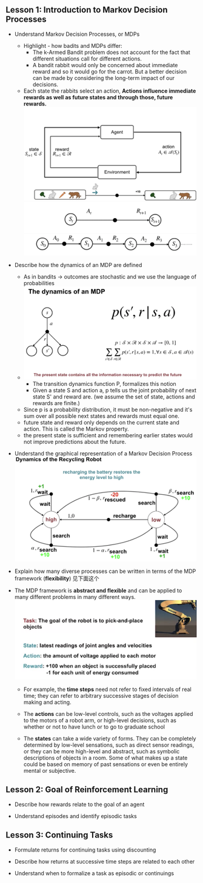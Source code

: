 ## **Lesson 1: Introduction to Markov Decision Processes**

* Understand Markov Decision Processes, or MDPs
  * Highlight - how badits and MDPs differ:
    * The k-Armed Bandit problem does not account for the fact that different situations call for different actions.
    *  A bandit rabbit would only be concerned about immediate reward and so it would go for the carrot. But a better decision can be made by considering the long-term impact of our decisions.
   *  Each state the rabbits select an action, **Actions influence immediate rewards as well as future states and through those, future rewards.** ![image](IMG/rabbit.png) ![image](IMG/rabbit2.png) ![image](IMG/rabbit3.png)


* Describe how the dynamics of an MDP are defined
  * As in bandits -> outcomes are stochastic and we use the language of probabilities
  * ![image](IMG/dynamic.png)
    * The transition dynamics function P, formalizes this notion
    * Given a state S and action a, p tells us the joint probability of next state S' and reward are. (we assume the set of state, actions and rewards are finite.)
  * Since p is a probability distribution, it must be non-negative and it's sum over all possible next states and rewards must equal one.
  * future state and reward only depends on the current state and action. This is called the Markov property. 
  * the present state is sufficient and remembering earlier states would not improve predictions about the future. 

* Understand the graphical representation of a Markov Decision Process
![image](/IMG/dynamic_robot.png)
  

* Explain how many diverse processes can be written in terms of the MDP framework (**flexibility**) 见下面这个

* The MDP framework is **abstract and flexible** and can be applied to many different problems in many different ways. 
![image](/IMG/dynamic_other_example.png)
  * For example, the **time steps** need not refer to fixed intervals of real time; they can refer to arbitrary successive stages of decision making and acting. 


  * The **actions** can be low-level controls, such as the voltages applied to the motors of a robot arm, or high-level decisions, such as whether or not to have lunch or to go to graduate school


  * The **states** can take a wide variety of forms. They can be completely determined by low-level sensations, such as direct sensor readings, or they can be more high-level and abstract, such as symbolic descriptions of objects in a room. Some of what makes up a state could be based on memory of past sensations or even be entirely mental or subjective.

## **Lesson 2: Goal of Reinforcement Learning** 

* Describe how rewards relate to the goal of an agent

* Understand episodes and identify episodic tasks

## **Lesson 3: Continuing Tasks**

* Formulate returns for continuing tasks using discounting

* Describe how returns at successive time steps are related to each other

* Understand when to formalize a task as episodic or continuings